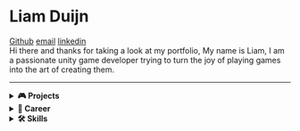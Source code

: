 # Liam Duijn  
 [Github](https://github.com/LiamDCreator) [email](liamduijn@gmail.com) [linkedin](https://www.linkedin.com/in/liam-duijn-a03692296/)   
Hi there and thanks for taking a look at my portfolio, My name is Liam, I am a passionate unity game developer trying to turn the joy of playing games into the art of creating them.

---

<details>
  <summary><strong>🎮 Projects</strong></summary>

   **A Cookie's Quest** – A Cookie's Quest is an endless 2D arcade game developed in Unity and published on the Play Store. I designed and built this game as a way to complete a fully realized small-scale project, allowing me to become familiar with every stage of the game development process — from concept to release. I knew I would inevitably work on larger games in the future, so this project was a valuable way to prepare for that growth. Publishing the game on the Play Store was not only a way to share my creation with others, but also a meaningful test to see if my work met the standards required for public release, while gaining insight into the publishing side of game development.
     <a href="https://play.google.com/store/apps/details?id=com.liamDCreator" target="_blank">  
  <img src="https://play.google.com/intl/en_us/badges/static/images/badges/en_badge_web_generic.png" alt="Get it on Google Play" width="200">  
</a>        
    *Technologies:* Unity, C#, Git, milanote, aseprite, ableton 12  
    *Solo project — built from concept to release. Only used assets for background and sound effects. Everything else is 100% made by me*
    
 
 **Curve Fever**  
   **A slippery slime** 
</details>

<details>
  <summary><strong>💼 Career</strong></summary>
<h2>Hogeschool van Amsterdam 2022–2024</h2>
  <h2>De Haagse hogeschool 2024–2025</h2>  
  <h2>My solo development journey 2022-2025 </h2>  
  

</details>

<details>
  <summary><strong>🛠 Skills</strong></summary>

  - Unity (2D)
  - C#
  - Git & GitHub (branching, team workflow)
  - Pixel Art
  - Game Design
  - Sound design
  - Visual studio code
  - UI/UX
  - publishing
  - closed testing
    

</details>

